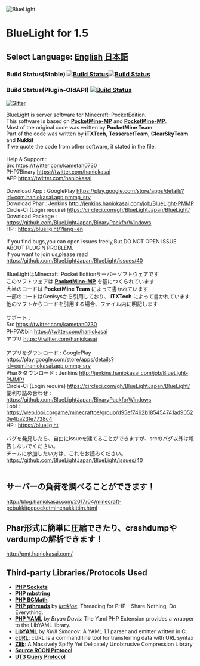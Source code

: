 ﻿![BlueLight](https://github.com/BlueLightJapan/BlueLight/blob/master/logo.jpg)</br>

# BlueLight for 1.5
## Select Language: [English](#ENG) [日本語](#JPN)

### Build Status(Stable) [![Build Status](http://jenkins.haniokasai.com/job/BlueLight-PMMP/badge/icon)](http://jenkins.haniokasai.com/job/BlueLight-PMMP/)<a href="https://circleci.com/gh/BlueLightJapan/BlueLight/">![Build Status](https://circleci.com/gh/circleci/mongofinil.svg?&style=shield&circle-token=d2743a622dc0d1a48ea56ff0e38b047d25278a6b/)</a>
   
### Build Status(Plugin-OldAPI) [![Build Status](http://jenkins.haniokasai.com/job/BlueLight-oldAPI-PMMP_12/badge/icon)](http://jenkins.haniokasai.com/job/BlueLight-oldAPI-PMMP_12/)
 
 [![Gitter](https://badges.gitter.im/bluelight-pm/bluelight-pm.svg)](https://gitter.im/bluelight-pm/Lobby?utm_source=share-link&utm_medium=link&utm_campaign=pr-badge)
 
<a name="ENG"></a>
BlueLight is server software for Minecraft: PocketEdition.<br>
This software is based on **[PocketMine-MP](https://github.com/PocketMine/PocketMine-MP)** and **[PocketMine-MP](https://github.com/pmmp/PocketMine-MP)**.</br>
Most of the original code was written by **PocketMine Team**.<br>
Part of the code was written by **iTXTech**, **TesseractTeam**, **ClearSkyTeam** and **Nukkit**<br>
If we quote the code from other software, it stated in the file.<br>
<br>
Help & Support :<br>
Src https://twitter.com/kametan0730<br>
PHP7Binary https://twitter.com/haniokasai<br>
APP https://twitter.com/haniokasai<br>
<br>
Download App : GooglePlay https://play.google.com/store/apps/details?id=com.haniokasai.app.pmmp_srv</br>
Download Phar : Jenkins  http://jenkins.haniokasai.com/job/BlueLight-PMMP<br>
Circle-Ci (Login require) https://circleci.com/gh/BlueLightJapan/BlueLight/ <br>
Download Package : https://github.com/BlueLightJapan/BinaryPackforWindows<br>
HP : https://bluelig.ht/?lang=en<br>
<br>If you find bugs,you can open issues freely,But DO NOT OPEN ISSUE ABOUT PLUGIN PROBLEM.
<br>
If you want to join us,please read https://github.com/BlueLightJapan/BlueLight/issues/40
<br>
<br>
<a name="JPN"></a>
BlueLightはMinecraft: Pocket Editionサーバーソフトウェアです<br>
このソフトウェアは **[PocketMine-MP](http://github.com/PocketMine/PocketMine-MP)** を基につくられています<br>
大半のコードは **PocketMine Team** によって書かれています<br>
一部のコードはGenisysから引用しており、 **iTXTech** によって書かれています<br>
他のソフトからコードを引用する場合、ファイル内に明記します<br>
<br>
サポート :</br>
Src https://twitter.com/kametan0730</br>
PHP7のbin https://twitter.com/haniokasai<br>
アプリ https://twitter.com/haniokasai<br>
<br>
アプリをダウンロード : GooglePlay https://play.google.com/store/apps/details?id=com.haniokasai.app.pmmp_srv</br>
Pharをダウンロード : Jenkins http://jenkins.haniokasai.com/job/BlueLight-PMMP/<br>
Circle-Ci (Login require) https://circleci.com/gh/BlueLightJapan/BlueLight/<br>
便利な詰め合わせ : https://github.com/BlueLightJapan/BinaryPackforWindows<br>
Lobi : https://web.lobi.co/game/minecraftpe/group/d95ef7462b185454741ad90520e4ba23fe7738c4<br>
HP : https://bluelig.ht<br>
<br>バグを発見したら、自由にissueを建てることができますが、srcのバグ以外は報告しないでください。
<br>
チームに参加したい方は、これをお読みください。https://github.com/BlueLightJapan/BlueLight/issues/40
<br>
<br>
## サーバーの負荷を調べることができます！
http://blog.haniokasai.com/2017/04/minecraft-pcbukkitpepocketminenukkittim.html
 
## Phar形式に簡単に圧縮できたり、crashdumpやvardumpの解析できます！
http://pmt.haniokasai.com/


## Third-party Libraries/Protocols Used
* __[PHP Sockets](http://php.net/manual/en/book.sockets.php)__
* __[PHP mbstring](http://php.net/manual/en/book.mbstring.php)__
* __[PHP BCMath](http://php.net/manual/en/book.bc.php)__
* __[PHP pthreads](http://pthreads.org/)__ by _[krakjoe](https://github.com/krakjoe)_: Threading for PHP - Share Nothing, Do Everything.
* __[PHP YAML](https://code.google.com/p/php-yaml/)__ by _Bryan Davis_: The Yaml PHP Extension provides a wrapper to the LibYAML library.
* __[LibYAML](http://pyyaml.org/wiki/LibYAML)__ by _Kirill Simonov_: A YAML 1.1 parser and emitter written in C.
* __[cURL](http://curl.haxx.se/)__: cURL is a command line tool for transferring data with URL syntax
* __[Zlib](http://www.zlib.net/)__: A Massively Spiffy Yet Delicately Unobtrusive Compression Library
* __[Source RCON Protocol](https://developer.valvesoftware.com/wiki/Source_RCON_Protocol)__
* __[UT3 Query Protocol](http://wiki.unrealadmin.org/UT3_query_protocol)__
